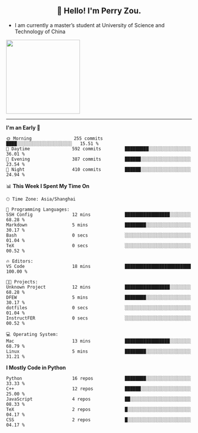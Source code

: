 <h2 align="center">👋 Hello! I'm Perry Zou.</h2>

- I am currently a master’s student at University of Science and Technology of China

<img height=200 align="center" src="https://github-readme-stats.vercel.app/api?username=zonepg" />

-------

<!--START_SECTION:waka-->
**I'm an Early 🐤** 

```text
🌞 Morning                255 commits         ████░░░░░░░░░░░░░░░░░░░░░   15.51 % 
🌆 Daytime                592 commits         █████████░░░░░░░░░░░░░░░░   36.01 % 
🌃 Evening                387 commits         ██████░░░░░░░░░░░░░░░░░░░   23.54 % 
🌙 Night                  410 commits         ██████░░░░░░░░░░░░░░░░░░░   24.94 % 
```


📊 **This Week I Spent My Time On** 

```text
🕑︎ Time Zone: Asia/Shanghai

💬 Programming Languages: 
SSH Config               12 mins             █████████████████░░░░░░░░   68.28 % 
Markdown                 5 mins              ████████░░░░░░░░░░░░░░░░░   30.17 % 
Bash                     0 secs              ░░░░░░░░░░░░░░░░░░░░░░░░░   01.04 % 
TeX                      0 secs              ░░░░░░░░░░░░░░░░░░░░░░░░░   00.52 % 

🔥 Editors: 
VS Code                  18 mins             █████████████████████████   100.00 % 

🐱‍💻 Projects: 
Unknown Project          12 mins             █████████████████░░░░░░░░   68.28 % 
DFEW                     5 mins              ████████░░░░░░░░░░░░░░░░░   30.17 % 
dotfiles                 0 secs              ░░░░░░░░░░░░░░░░░░░░░░░░░   01.04 % 
InstructFER              0 secs              ░░░░░░░░░░░░░░░░░░░░░░░░░   00.52 % 

💻 Operating System: 
Mac                      13 mins             █████████████████░░░░░░░░   68.79 % 
Linux                    5 mins              ████████░░░░░░░░░░░░░░░░░   31.21 % 
```

**I Mostly Code in Python** 

```text
Python                   16 repos            ████████░░░░░░░░░░░░░░░░░   33.33 % 
C++                      12 repos            ██████░░░░░░░░░░░░░░░░░░░   25.00 % 
JavaScript               4 repos             ██░░░░░░░░░░░░░░░░░░░░░░░   08.33 % 
TeX                      2 repos             █░░░░░░░░░░░░░░░░░░░░░░░░   04.17 % 
CSS                      2 repos             █░░░░░░░░░░░░░░░░░░░░░░░░   04.17 % 
```




<!--END_SECTION:waka-->
